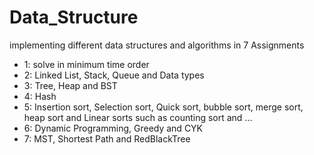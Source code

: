 # Data_Structure
implementing different data structures and algorithms in 7 Assignments<br />
- 1: solve in minimum time order
- 2: Linked List, Stack, Queue and Data types
- 3: Tree, Heap and BST
- 4: Hash
- 5: Insertion sort, Selection sort, Quick sort, bubble sort, merge sort, heap sort and Linear sorts such as counting sort and ...
- 6: Dynamic Programming, Greedy and CYK
- 7: MST, Shortest Path and RedBlackTree

